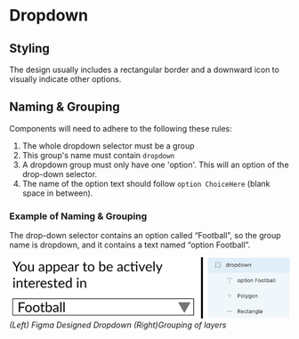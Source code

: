 # Dropdown 

## Styling
 The design usually includes a rectangular border and a downward icon to visually indicate other options.

## Naming & Grouping

Components will need to adhere to the following these rules:

1. The whole dropdown selector must be a group
2. This group's name must contain `dropdown`
3. A dropdown group must only have one 'option'. This will an option of the drop-down selector.
4. The name of the option text should follow `option ChoiceHere` (blank space in between).

### Example of Naming & Grouping
The drop-down selector contains an option called “Football”, so the group name is dropdown, and it contains a text named “option Football”.

![image showing dropdown ui and grouping in figma](https://github.com/ImagineThisNHS/ImagineThisNHS.github.io/blob/master/guidelines/assets/dropdown/downdown%20fig%20combined.png?raw=true)
_(Left) Figma Designed Dropdown (Right)Grouping of layers_

